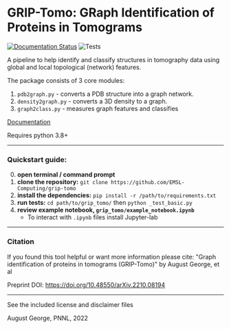 # GRIP-Tomo: GRaph Identification of Proteins in Tomograms

[![Documentation Status](https://readthedocs.org/projects/grip-tomo/badge/?version=latest)](https://grip-tomo.readthedocs.io/en/latest/?badge=latest)
![Tests](https://github.com/EMSL-Computing/grip-tomo/.github/workflows/python_build.yml/badge.svg)

A pipeline to help identify and classify structures in tomography data using global and local topological (network) features. 

The package consists of 3 core modules: 
1. `pdb2graph.py` - converts a PDB structure into a graph network. 
2. `density2graph.py` - converts a 3D density to a graph. 
3. `graph2class.py` - measures graph features and classifies

[Documentation](https://grip-tomo.readthedocs.io/en/latest/)

Requires python 3.8+

---

### Quickstart guide:

0. **open terminal / command prompt**
1. **clone the repository:** `git clone https://github.com/EMSL-Computing/grip-tomo`
2. **install the dependencies:** `pip install -r /path/to/requirements.txt`  
3. **run tests:** `cd path/to/grip_tomo/` then `python _test_basic.py`
4. **review example notebook, `grip_tomo/example_notebook.ipynb`**
    - To interact with `.ipynb` files install Jupyter-lab

---

### Citation

If you found this tool helpful or want more information please cite: "Graph identification of proteins in tomograms (GRIP-Tomo)" by August George, et al

Preprint DOI: https://doi.org/10.48550/arXiv.2210.08194


---

See the included license and disclaimer files

August George, PNNL, 2022
